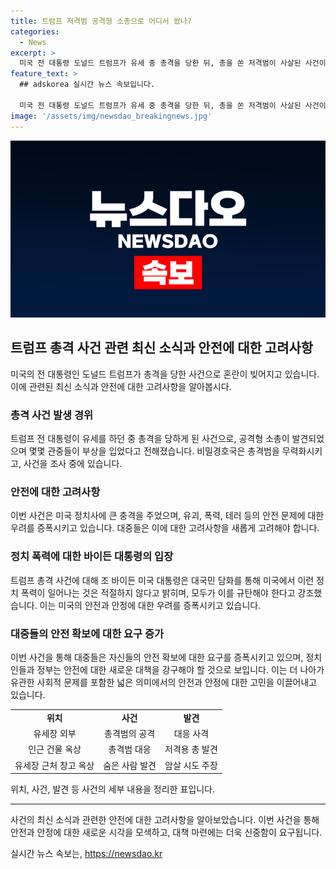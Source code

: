 ```yaml
---
title: 트럼프 저격범 공격형 소총으로 어디서 쐈나?
categories:
  - News
excerpt: >
  미국 전 대통령 도널드 트럼프가 유세 중 총격을 당한 뒤, 총을 쏜 저격범이 사살된 사건이 발생했습니다. 비밀경호국에 따르면 총격범은 유세장 외부에서 발포했고, 1명이 사망하고 2명이 심각한 부상을 입었다고 전했습니다. 또한 대응을 위해 경찰이 저격용 총을 갖추고 옥상에서 대기하는 모습이 포착되었습니다. 사건을 접한 조 바이든 대통령은 정치 폭력을 규탄하며 나라를 통합해야 한다고 강조했습니다. 요약: 트럼프 유세 중 총격당해, 총을 쐰 저격범 사살. 조 바이든 대통령 정치폭력 규탄
feature_text: >
  ## adskorea 실시간 뉴스 속보입니다.

  미국 전 대통령 도널드 트럼프가 유세 중 총격을 당한 뒤, 총을 쏜 저격범이 사살된 사건이 발생했습니다. 비밀경호국에 따르면 총격범은 유세장 외부에서 발포했고, 1명이 사망하고 2명이 심각한 부상을 입었다고 전했습니다. 또한 대응을 위해 경찰이 저격용 총을 갖추고 옥상에서 대기하는 모습이 포착되었습니다. 사건을 접한 조 바이든 대통령은 정치 폭력을 규탄하며 나라를 통합해야 한다고 강조했습니다. 요약: 트럼프 유세 중 총격당해, 총을 쐰 저격범 사살. 조 바이든 대통령 정치폭력 규탄
image: '/assets/img/newsdao_breakingnews.jpg'
---
```


<p><img src="/assets/img/newsdao_breakingnews.jpg" alt="adskorea 속보" /></p>

<h2 data-ke-size="size26">트럼프 총격 사건 관련 최신 소식과 안전에 대한 고려사항</h2>

<p data-ke-size="size16">미국의 전 대통령인 도널드 트럼프가 총격을 당한 사건으로 혼란이 빚어지고 있습니다. 이에 관련된 최신 소식과 안전에 대한 고려사항을 알아봅시다.</p>

<h3><b>총격 사건 발생 경위</b></h3>

<p data-ke-size="size16">트럼프 전 대통령이 유세를 하던 중 총격을 당하게 된 사건으로, 공격형 소총이 발견되었으며 몇몇 관중들이 부상을 입었다고 전해졌습니다. 비밀경호국은 총격범을 무력화시키고, 사건을 조사 중에 있습니다.</p>

<h3><b>안전에 대한 고려사항</b></h3>

<p data-ke-size="size16">이번 사건은 미국 정치사에 큰 충격을 주었으며, 유괴, 폭력, 테러 등의 안전 문제에 대한 우려를 증폭시키고 있습니다. 대중들은 이에 대한 고려사항을 새롭게 고려해야 합니다.</p>

<h3><b>정치 폭력에 대한 바이든 대통령의 입장</b></h3>

<p data-ke-size="size16">트럼프 총격 사건에 대해 조 바이든 미국 대통령은 대국민 담화를 통해 미국에서 이런 정치 폭력이 일어나는 것은 적절하지 않다고 밝히며, 모두가 이를 규탄해야 한다고 강조했습니다. 이는 미국의 안전과 안정에 대한 우려를 증폭시키고 있습니다.</p>

<h3><b>대중들의 안전 확보에 대한 요구 증가</b></h3>

<p data-ke-size="size16">이번 사건을 통해 대중들은 자신들의 안전 확보에 대한 요구를 증폭시키고 있으며, 정치인들과 정부는 안전에 대한 새로운 대책을 강구해야 할 것으로 보입니다. 이는 더 나아가 유관한 사회적 문제를 포함한 넓은 의미에서의 안전과 안정에 대한 고민을 이끌어내고 있습니다.</p>

<table>
  <tr>
    <td style="text-align: center; height: 17px;"><b>위치</b></td>
    <td style="text-align: center; height: 17px;"><b>사건</b></td>
    <td style="text-align: center; height: 17px;"><b>발견</b></td>
  </tr>
  <tr>
    <td style="text-align: center; height: 17px;">유세장 외부</td>
    <td style="text-align: center; height: 17px;">총격범의 공격</td>
    <td style="text-align: center; height: 17px;">대응 사격</td>
  </tr>
  <tr>
    <td style="text-align: center; height: 17px;">인근 건물 옥상</td>
    <td style="text-align: center; height: 17px;">총격범 대응</td>
    <td style="text-align: center; height: 17px;">저격용 총 발견</td>
  </tr>
  <tr>
    <td style="text-align: center; height: 17px;">유세장 근처 창고 옥상</td>
    <td style="text-align: center; height: 17px;">숨은 사람 발견</td>
    <td style="text-align: center; height: 17px;">암살 시도 주장</td>
  </tr>
</table>

<p data-ke-size="size16">위치, 사건, 발견 등 사건의 세부 내용을 정리한 표입니다.</p>

<hr>

<p data-ke-size="size16">사건의 최신 소식과 관련한 안전에 대한 고려사항을 알아보았습니다. 이번 사건을 통해 안전과 안정에 대한 새로운 시각을 모색하고, 대책 마련에는 더욱 신중함이 요구됩니다.</p>
실시간 뉴스 속보는, <a href="https://newsdao.kr" rel="dofollow">https://newsdao.kr</a>


